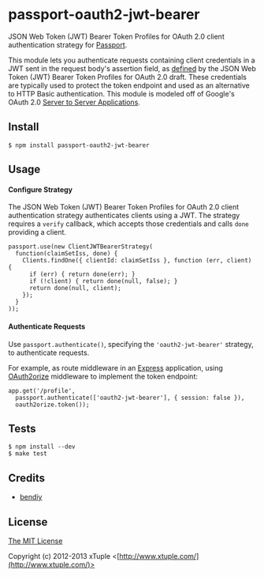 passport-oauth2-jwt-bearer
==========================

JSON Web Token (JWT) Bearer Token Profiles for OAuth 2.0 client authentication strategy for [Passport](https://github.com/jaredhanson/passport).

This module lets you authenticate requests containing client credentials in a JWT sent in the
request body's assertion field, as [defined](http://tools.ietf.org/html/draft-jones-oauth-jwt-bearer-01#section-2.1)
by the JSON Web Token (JWT) Bearer Token Profiles for OAuth 2.0 draft.  These credentials are typically used to protect
the token endpoint and used as an alternative to HTTP Basic authentication.  This module is modeled off of Google's OAuth 2.0 [Server to Server Applications](https://developers.google.com/accounts/docs/OAuth2ServiceAccount).

## Install

    $ npm install passport-oauth2-jwt-bearer

## Usage

#### Configure Strategy

The JSON Web Token (JWT) Bearer Token Profiles for OAuth 2.0 client authentication strategy authenticates clients
using a JWT.  The strategy requires a `verify` callback,
which accepts those credentials and calls `done` providing a client.

    passport.use(new ClientJWTBearerStrategy(
      function(claimSetIss, done) {
        Clients.findOne({ clientId: claimSetIss }, function (err, client) {
          if (err) { return done(err); }
          if (!client) { return done(null, false); }
          return done(null, client);
        });
      }
    ));

#### Authenticate Requests

Use `passport.authenticate()`, specifying the `'oauth2-jwt-bearer'`
strategy, to authenticate requests.

For example, as route middleware in an [Express](http://expressjs.com/)
application, using [OAuth2orize](https://github.com/jaredhanson/oauth2orize)
middleware to implement the token endpoint:

    app.get('/profile',
      passport.authenticate(['oauth2-jwt-bearer'], { session: false }),
      oauth2orize.token());

## Tests

    $ npm install --dev
    $ make test

## Credits

  - [bendiy](http://github.com/bendiy)

## License

[The MIT License](http://opensource.org/licenses/MIT)

Copyright (c) 2012-2013 xTuple <[http://www.xtuple.com/](http://www.xtuple.com/)>